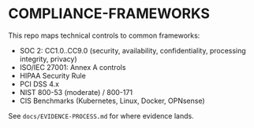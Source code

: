 # COMPLIANCE-FRAMEWORKS

This repo maps technical controls to common frameworks:

- SOC 2: CC1.0..CC9.0 (security, availability, confidentiality, processing integrity, privacy)
- ISO/IEC 27001: Annex A controls
- HIPAA Security Rule
- PCI DSS 4.x
- NIST 800-53 (moderate) / 800-171
- CIS Benchmarks (Kubernetes, Linux, Docker, OPNsense)

See `docs/EVIDENCE-PROCESS.md` for where evidence lands.
